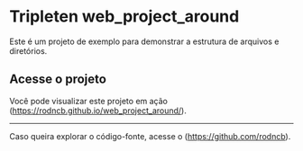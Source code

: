 # Tripleten web_project_around

Este é um projeto de exemplo para demonstrar a estrutura de arquivos e diretórios.

## Acesse o projeto

Você pode visualizar este projeto em ação (https://rodncb.github.io/web_project_around/).

---

Caso queira explorar o código-fonte, acesse o (https://github.com/rodncb).
